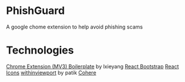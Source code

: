 # PhishGuard

A google chome extension to help avoid phishing scams

# Technologies

[Chrome Extension (MV3) Boilerplate](https://github.com/lxieyang/chrome-extension-boilerplate-react) by lxieyang
[React Bootstrap](https://react-bootstrap.github.io)
[React Icons](https://react-icons.github.io/react-icons/)
[withinviewport](https://github.com/patik/within-viewport) by patik
[Cohere](https://cohere.com)
